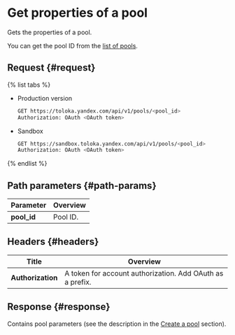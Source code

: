 # Get properties of a pool

Gets the properties of a pool.

You can get the pool ID from the [list of pools](get-pool-list.md).

## Request {#request}

{% list tabs %}

- Production version

  ```bash
  GET https://toloka.yandex.com/api/v1/pools/<pool_id>
  Authorization: OAuth <OAuth token>
  ```

- Sandbox

  ```bash
  GET https://sandbox.toloka.yandex.com/api/v1/pools/<pool_id>
  Authorization: OAuth <OAuth token>
  ```
{% endlist %}

## Path parameters {#path-params}

Parameter | Overview
----- | -----
**pool_id** | Pool ID.


## Headers {#headers}

Title | Overview
----- | -----
**Authorization** | A token for account authorization. Add OAuth as a prefix.


## Response {#response}

Contains pool parameters (see the description in the [Create a pool](create-pool.md#response) section).
